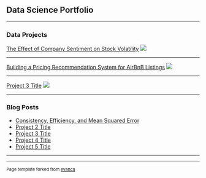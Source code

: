 ## Data Science Portfolio

---

### Data Projects 

[The Effect of Company Sentiment on Stock Volatility](/stock_volatility/stock_volatility.md)
<img src="images/dummy_thumbnail.jpg?raw=true"/>

---
[Building a Pricing Recommendation System for AirBnB Listings](/airbnb_pricing/airbnb_pricing.md)
<img src="images/dummy_thumbnail.jpg?raw=true"/>

---
[Project 3 Title](/pdf/sample_presentation.pdf)
<img src="images/dummy_thumbnail.jpg?raw=true"/>

---

### Blog Posts

- [Consistency, Efficiency, and Mean Squared Error](http://example.com/)
- [Project 2 Title](http://example.com/)
- [Project 3 Title](http://example.com/)
- [Project 4 Title](http://example.com/)
- [Project 5 Title](http://example.com/)

---




---
<p style="font-size:11px">Page template forked from <a href="https://github.com/evanca/quick-portfolio">evanca</a></p>
<!-- Remove above link if you don't want to attibute -->
